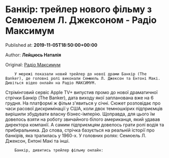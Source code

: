 
# Банкір: трейлер нового фільму з Семюелем Л. Джексоном - Радіо Максимум

Published at: **2019-11-05T18:50:00+00:00**

Author: **Лейцюсь Наталія**

Original: [Радіо Максимум](https://maximum.fm/bankir-trejler-novogo-filmu-z-semyuelem-l-dzheksonom_n169113)


        У мережі показали новий трейлер до нової драми Банкір (The Banker), де головні ролі виконали Семюель Л. Джексон та Ентоні Макі. Дивіться відео онлайн на Радіо МАКСИМУМ.
      
Стрімінговий сервіс Apple TV+ випустив промо до нової драматичної стрічки Банкір (The Banker), дата виходу якої запланована вже на 6 грудня. На платформі ж фільм з'явиться у січні.
Сюжет розповідає про часи расової дискримінації у США, коли двох темношкірих підприємців вирішили збудувати власну бізнес-імперію. Щоправда, для цього їм довелось взяти на роботу звичайного білого американця, який удавав директора компанії. А самим підприємцям довелось грати ролі водія та прибиральника. До слова, стрічка базується на реальній історії про банкірів, яка трапилась у 1960-х.
У головних ролях: Семюель Л. Джексон, Ентоні Макі та інші.

        Банкір, дивитись трейлер фільму онлайн:
      

